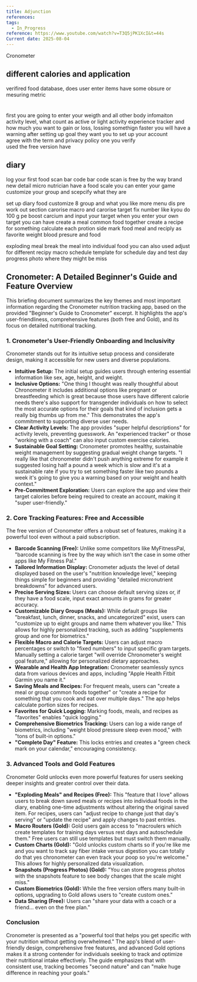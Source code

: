 ```yaml
---
title: Adjunction
references: 
tags:
  - In_Progress
reference: https://www.youtube.com/watch?v=T3Q5jPK1XcI&t=44s
Current date: 2025-08-04
---
```

Cronometer 

## different calories and application
 verifired food database, does user enter items  have some obsure or mesuring metric  

# 
first you are going to enter your weigth and all other body infomaiton 
activity level, what count as active or light activity 
experience tracker and how much you want to gain or loss, 
lossing somethign faster  you will have a  warning 
after  setting up goal they want you to set up your account  
agree with the term and privacy policy 
one you verify  
used the free version have 

## diary 
log your first food scan bar code 
bar code scan is free by the way 
brand new detail micro nutrician 
have a food scale you can enter your game \
customize your group and scepcify what they are 

set up  diary food 
customize 8 group and what you like more menu dis 
pre work out section  carorise macro and carorise target 
fix number like kyou do  100 g pe boost carcium and input your target when you enter your own target you can  have 
create a meal  common food together  create a  recipe for something  calculate each protion side 
mark food meal and reciply as favorite weight blood presure and food 

exploding meal break the meal  into individual food 
you can also used adjust for different recipy 
macro schedule  template for schedule day and test day 
progress photo where they might be miss 


## Cronometer: A Detailed Beginner's Guide and Feature Overview

This briefing document summarizes the key themes and most important information regarding the Cronometer nutrition tracking app, based on the provided "Beginner's Guide to Cronometer" excerpt. It highlights the app's user-friendliness, comprehensive features (both free and Gold), and its focus on detailed nutritional tracking.

### 1. Cronometer's User-Friendly Onboarding and Inclusivity

Cronometer stands out for its intuitive setup process and considerate design, making it accessible for new users and diverse populations.

- **Intuitive Setup:** The initial setup guides users through entering essential information like sex, age, height, and weight.
- **Inclusive Options:** "One thing I thought was really thoughtful about Chronometer it includes additional options like pregnant or breastfeeding which is great because those users have different calorie needs there's also support for transgender individuals on how to select the most accurate options for their goals that kind of inclusion gets a really big thumbs up from me." This demonstrates the app's commitment to supporting diverse user needs.
- **Clear Activity Levels:** The app provides "super helpful descriptions" for activity levels, preventing guesswork. An "experienced tracker" or those "working with a coach" can also input custom exercise calories.
- **Sustainable Goal Setting:** Cronometer promotes healthy, sustainable weight management by suggesting gradual weight change targets. "I really like that chronometer didn't push anything extreme for example it suggested losing half a pound a week which is slow and it's at a sustainable rate if you try to set something faster like two pounds a week it's going to give you a warning based on your weight and health context."
- **Pre-Commitment Exploration:** Users can explore the app and view their target calories before being required to create an account, making it "super user-friendly."

### 2. Core Tracking Features: Free and Accessible

The free version of Cronometer offers a robust set of features, making it a powerful tool even without a paid subscription.

- **Barcode Scanning (Free):** Unlike some competitors like MyFitnessPal, "barcode scanning is free by the way which isn't the case in some other apps like My Fitness Pal."
- **Tailored Information Display:** Cronometer adjusts the level of detail displayed based on the user's "nutrition knowledge level," keeping things simple for beginners and providing "detailed micronutrient breakdowns" for advanced users.
- **Precise Serving Sizes:** Users can choose default serving sizes or, if they have a food scale, input exact amounts in grams for greater accuracy.
- **Customizable Diary Groups (Meals):** While default groups like "breakfast, lunch, dinner, snacks, and uncategorized" exist, users can "customize up to eight groups and name them whatever you like." This allows for highly personalized tracking, such as adding "supplements group and one for biometrics."
- **Flexible Macro and Calorie Targets:** Users can adjust macro percentages or switch to "fixed numbers" to input specific gram targets. Manually setting a calorie target "will override Chronometer's weight goal feature," allowing for personalized dietary approaches.
- **Wearable and Health App Integration:** Cronometer seamlessly syncs data from various devices and apps, including "Apple Health Fitbit Garmin you name it."
- **Saving Meals and Recipes:** For frequent meals, users can "create a meal or group common foods together" or "create a recipe for something that you cook and eat over multiple days." The app helps calculate portion sizes for recipes.
- **Favorites for Quick Logging:** Marking foods, meals, and recipes as "favorites" enables "quick logging."
- **Comprehensive Biometrics Tracking:** Users can log a wide range of biometrics, including "weight blood pressure sleep even mood," with "tons of built-in options."
- **"Complete Day" Feature:** This locks entries and creates a "green check mark on your calendar," encouraging consistency.

### 3. Advanced Tools and Gold Features

Cronometer Gold unlocks even more powerful features for users seeking deeper insights and greater control over their data.

- **"Exploding Meals" and Recipes (Free):** This "feature that I love" allows users to break down saved meals or recipes into individual foods in the diary, enabling one-time adjustments without altering the original saved item. For recipes, users can "adjust recipe to change just that day's serving" or "update the recipe" and apply changes to past entries.
- **Macro Routers (Gold):** Gold users gain access to "macroulers which create templates for training days versus rest days and autoschedule them." Free users can still use templates but must switch them manually.
- **Custom Charts (Gold):** "Gold unlocks custom charts so if you're like me and you want to track say fiber intake versus digestion you can totally do that yes chronometer can even track your poop so you're welcome." This allows for highly personalized data visualization.
- **Snapshots (Progress Photos) (Gold):** "You can store progress photos with the snapshots feature to see body changes that the scale might miss."
- **Custom Biometrics (Gold):** While the free version offers many built-in options, upgrading to Gold allows users to "create custom ones."
- **Data Sharing (Free):** Users can "share your data with a coach or a friend... even on the free plan."

### Conclusion

Cronometer is presented as a "powerful tool that helps you get specific with your nutrition without getting overwhelmed." The app's blend of user-friendly design, comprehensive free features, and advanced Gold options makes it a strong contender for individuals seeking to track and optimize their nutritional intake effectively. The guide emphasizes that with consistent use, tracking becomes "second nature" and can "make huge difference in reaching your goals." 
